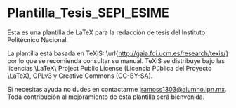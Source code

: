 # Plantilla_Tesis_SEPI_ESIME
Esta es una plantilla de LaTeX para la redacción de tesis del Instituto Politécnico Nacional.


La plantilla está basada en TeXiS: \url{http://gaia.fdi.ucm.es/research/texis/} por lo que se recomienda consultar su manual. TeXiS se distribuye bajo las licencias \LaTeX\ Project Public License (Licencia Pública del Proyecto \LaTeX), GPLv3 y Creative Commons (CC-BY-SA). 


Si necesitas ayuda no dudes en contactarme jramoss1303@alumno.ipn.mx.
Toda contribución al mejoramiento de esta plantilla será bienvenida. 
